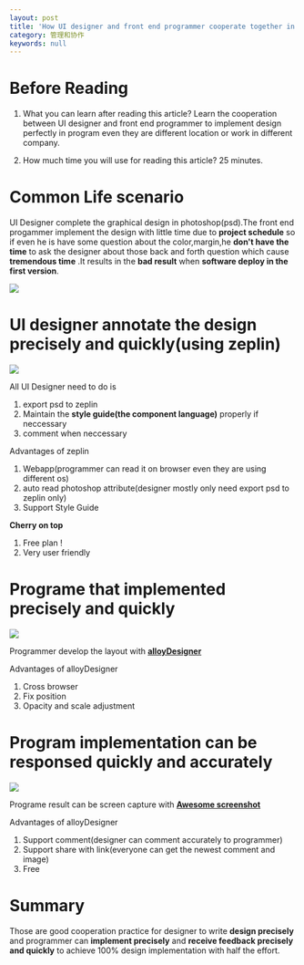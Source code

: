 ```yaml
---
layout: post
title: 'How UI designer and front end programmer cooperate together in order to implement the design perfectly(at least 95%) in the program with 50% workload remotely.'
category: 管理和协作
keywords: null
---
```


# Before Reading

1.  What you can learn after reading this article? Learn the cooperation between UI designer and front end programmer to implement design perfectly in program even they are different location or work in different company.

2.  How much time you will use for reading this article? 25 minutes.

# Common Life scenario

UI Designer complete the graphical design in photoshop(psd).The front end progammer implement the design with little time due to **project schedule** so if even he is have some question about the color,margin,he **don't have the time** to ask the designer about those back and forth question which cause **tremendous time** .It results in the **bad result** when **software deploy in the first version**.

![](https://image.slidesharecdn.com/badgoodexamplesofwebsites-creativemedia-110919043702-phpapp01/95/bad-good-examples-of-websites-creative-media-3-728.jpg?cb=1316407115)

# UI designer annotate the design precisely and quickly(using zeplin)

![](/blog_accessary/blog_images/moved_from_atom/Zeplin.png)

All UI Designer need to do is

1.  export psd to zeplin
2.  Maintain the **style guide(the component language)** properly if neccessary
3.  comment when neccessary

Advantages of zeplin

1.  Webapp(programmer can read it on browser even they are using different os)
2.  auto read photoshop attribute(designer mostly only need export psd to zeplin only)
3.  Support Style Guide

**Cherry on top**

1.  Free plan !
2.  Very user friendly

# Programe that implemented precisely and quickly

![](http://alloyteam.github.io/AlloyDesigner/docimg/ad.gif)

Programmer develop the layout with [**alloyDesigner**](https://chrome.google.com/webstore/detail/alloydesigner/ojooeaohlmgpcjajikhmibcnbebfenid?utm_source=chrome-app-launcher-info-dialog)

Advantages of alloyDesigner

1.  Cross browser
2.  Fix position
3.  Opacity and scale adjustment

# Program implementation can be responsed quickly and accurately

![](https://lh3.googleusercontent.com/Ee78c5G0-KKrN-PWbKBjQN1DZWwmnTBTZFnnDh6UPjG4rT0L0VgzzWv2ZlakgXiGxCoCT4Xxtw=s640-h400-e365-rw)

Programe result can be screen capture with [**Awesome screenshot**](https://chrome.google.com/webstore/detail/awesome-screenshot-screen/nlipoenfbbikpbjkfpfillcgkoblgpmj?hl=en)

Advantages of alloyDesigner

1.  Support comment(designer can comment accurately to programmer)
2.  Support share with link(everyone can get the newest comment and image)
3.  Free

# Summary

Those are good cooperation practice for designer to write **design precisely** and programmer can **implement precisely** and **receive feedback precisely and quickly** to achieve 100% design implementation with half the effort.

